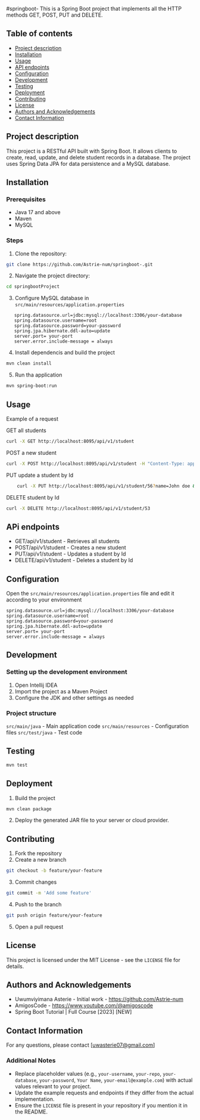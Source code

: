 #springboot-
This is a Spring Boot project that implements all the HTTP methods GET, POST, PUT and DELETE.

## Table of contents
- [Project description](#project-description)
- [Installation](#installation)
- [Usage](#usage)
- [API endpoints](#api-endpoints)
- [Configuration](#configuration)
- [Development](#development)
- [Testing](#testing)
- [Deployment](#deployment)
- [Contributing](#contributing)
- [License](#license)
- [Authors and Acknowledgements](#authors-and-acknowledgements)
- [Contact Information](#contact-information)

## Project description

This project is a RESTful API built with Spring Boot.
It allows clients to create, read, update, and delete student records in a database. 
The project uses Spring Data JPA for data persistence and a MySQL database.

## Installation

### Prerequisites
- Java 17 and above
- Maven 
- MySQL

### Steps
1. Clone the repository:
````bash
git clone https://github.com/Astrie-num/springboot-.git
````

2. Navigate the project directory:
````bash
cd springbootProject
````

3. Configure MySQL database in `src/main/resources/application.properties`

````properties
   spring.datasource.url=jdbc:mysql://localhost:3306/your-database
   spring.datasource.username=root
   spring.datasource.password=your-password
   spring.jpa.hibernate.ddl-auto=update
   server.port= your-port
   server.error.include-message = always
````

4. Install dependencis and build the project
````bash
mvn clean install
````
   
5. Run tha application
````bash
mvn spring-boot:run
````
   
## Usage

Example of a request

GET all students
````bash
curl -X GET http://localhost:8095/api/v1/student
````

POST a new student
````bash
curl -X POST http://localhost:8095/api/v1/student -H "Content-Type: application/json" -d '{"name": "John Doe", "email": "john.doe@example.com", "dob": "2000-01-01"}'
````
PUT update a student by Id

````bash
    curl -X PUT http://localhost:8095/api/v1/student/56?name=John doe && email=john@example.com && dob=2000-01-01
````

DELETE student by Id
````bash
curl -X DELETE http://localhost:8095/api/v1/student/53
````


## APi endpoints
- GET/api/v1/student - Retrieves all students
- POST/api/v1/student - Creates a new student
- PUT/api/v1/student - Updates a student by Id
- DELETE/api/v1/student - Deletes a student by Id

## Configuration

Open the `src/main/resources/application.properties` file and edit it according to your environment

````properties
spring.datasource.url=jdbc:mysql://localhost:3306/your-database
spring.datasource.username=root
spring.datasource.password=your-password
spring.jpa.hibernate.ddl-auto=update
server.port= your-port
server.error.include-message = always
````

## Development
### Setting up the development environment
1. Open Intellij IDEA
2. Import the project as a Maven Project
3. Configure the JDK and other settings as needed

### Project structure
`src/main/java` - Main application code
`src/main/resources` - Configuration files
`src/test/java` - Test code


## Testing

````bash
mvn test
````

## Deployment
1. Build the project 
````bash
mvn clean package
````

2. Deploy the generated JAR file to your server or cloud provider.

## Contributing 

1. Fork the repository
2. Create a new branch
````bash
git checkout -b feature/your-feature
````

3. Commit changes 
````bash
git commit -m 'Add some feature'
````

4. Push to the branch
````bash
git push origin feature/your-feature
````

5. Open a pull request

## License

This project is licensed under the MIT License - see the `LICENSE` file for details.


## Authors and Acknowledgements
- Uwumviyimana Asterie -  Initial work - https://github.com/Astrie-num
- AmigosCode - https://www.youtube.com/@amigoscode
- Spring Boot Tutorial | Full Course [2023] [NEW]


## Contact Information
For any questions, please contact [uwasterie07@gmail.com]


### Additional Notes

- Replace placeholder values (e.g., `your-username`, `your-repo`, `your-database`, `your-password`, `Your Name`, `your-email@example.com`) with actual values relevant to your project.
- Update the example requests and endpoints if they differ from the actual implementation.
- Ensure the `LICENSE` file is present in your repository if you mention it in the README.
